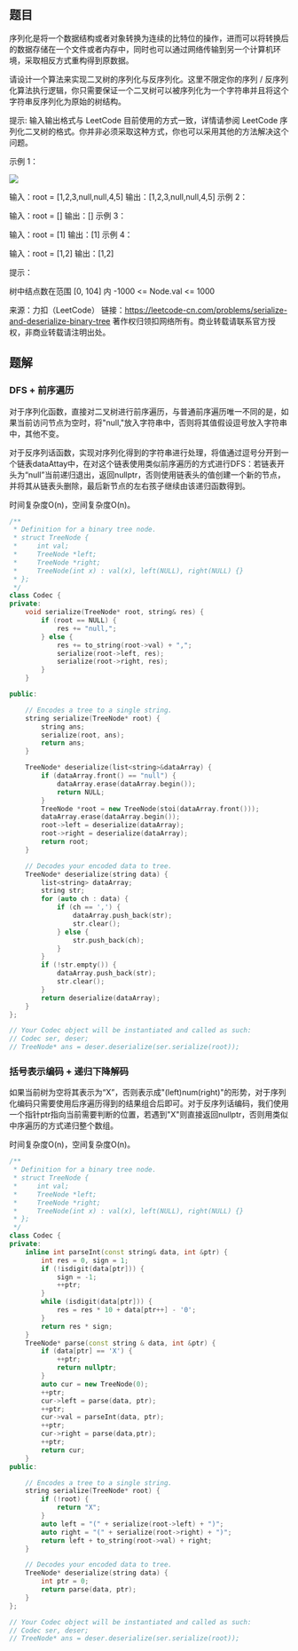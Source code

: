 ## 题目

序列化是将一个数据结构或者对象转换为连续的比特位的操作，进而可以将转换后的数据存储在一个文件或者内存中，同时也可以通过网络传输到另一个计算机环境，采取相反方式重构得到原数据。

请设计一个算法来实现二叉树的序列化与反序列化。这里不限定你的序列 / 反序列化算法执行逻辑，你只需要保证一个二叉树可以被序列化为一个字符串并且将这个字符串反序列化为原始的树结构。

提示: 输入输出格式与 LeetCode 目前使用的方式一致，详情请参阅 LeetCode 序列化二叉树的格式。你并非必须采取这种方式，你也可以采用其他的方法解决这个问题。

 

示例 1：

![](https://assets.leetcode.com/uploads/2020/09/15/serdeser.jpg)


输入：root = [1,2,3,null,null,4,5]
输出：[1,2,3,null,null,4,5]
示例 2：

输入：root = []
输出：[]
示例 3：

输入：root = [1]
输出：[1]
示例 4：

输入：root = [1,2]
输出：[1,2]


提示：

树中结点数在范围 [0, 104] 内
-1000 <= Node.val <= 1000

来源：力扣（LeetCode）
链接：https://leetcode-cn.com/problems/serialize-and-deserialize-binary-tree
著作权归领扣网络所有。商业转载请联系官方授权，非商业转载请注明出处。

## 题解

### DFS + 前序遍历

对于序列化函数，直接对二叉树进行前序遍历，与普通前序遍历唯一不同的是，如果当前访问节点为空时，将"null,"放入字符串中，否则将其值假设逗号放入字符串中，其他不变。

对于反序列话函数，实现对序列化得到的字符串进行处理，将值通过逗号分开到一个链表dataAttay中，在对这个链表使用类似前序遍历的方式进行DFS：若链表开头为“null”当前递归退出，返回nullptr，否则使用链表头的值创建一个新的节点，并将其从链表头删除，最后新节点的左右孩子继续由该递归函数得到。

时间复杂度O(n)，空间复杂度O(n)。

```c++
/**
 * Definition for a binary tree node.
 * struct TreeNode {
 *     int val;
 *     TreeNode *left;
 *     TreeNode *right;
 *     TreeNode(int x) : val(x), left(NULL), right(NULL) {}
 * };
 */
class Codec {
private:
    void serialize(TreeNode* root, string& res) {
        if (root == NULL) {
            res += "null,";
        } else {
            res += to_string(root->val) + ",";
            serialize(root->left, res);
            serialize(root->right, res);
        } 
    }

public:

    // Encodes a tree to a single string.
    string serialize(TreeNode* root) {
        string ans;
        serialize(root, ans);
        return ans;
    }

    TreeNode* deserialize(list<string>&dataArray) {
        if (dataArray.front() == "null") {
            dataArray.erase(dataArray.begin());
            return NULL;
        }
        TreeNode *root = new TreeNode(stoi(dataArray.front()));
        dataArray.erase(dataArray.begin());
        root->left = deserialize(dataArray);
        root->right = deserialize(dataArray);
        return root;
    }

    // Decodes your encoded data to tree.
    TreeNode* deserialize(string data) {
        list<string> dataArray;
        string str;
        for (auto ch : data) {
            if (ch == ',') {
                dataArray.push_back(str);
                str.clear();
            } else {
                str.push_back(ch);
            }
        }
        if (!str.empty()) {
            dataArray.push_back(str);
            str.clear();
        }
        return deserialize(dataArray);
    }
};

// Your Codec object will be instantiated and called as such:
// Codec ser, deser;
// TreeNode* ans = deser.deserialize(ser.serialize(root));
```

### 括号表示编码 + 递归下降解码

如果当前树为空将其表示为“X”，否则表示成"(left)num(right)"的形势，对于序列化编码只需要使用后序遍历得到的结果组合后即可。对于反序列话编码，我们使用一个指针ptr指向当前需要判断的位置，若遇到"X"则直接返回nullptr，否则用类似中序遍历的方式递归整个数组。

时间复杂度O(n)，空间复杂度O(n)。

```c++
/**
 * Definition for a binary tree node.
 * struct TreeNode {
 *     int val;
 *     TreeNode *left;
 *     TreeNode *right;
 *     TreeNode(int x) : val(x), left(NULL), right(NULL) {}
 * };
 */
class Codec {
private:
    inline int parseInt(const string& data, int &ptr) {
        int res = 0, sign = 1;
        if (!isdigit(data[ptr])) {
            sign = -1;
            ++ptr;
        }
        while (isdigit(data[ptr])) {
            res = res * 10 + data[ptr++] - '0';
        }
        return res * sign;
    }
    TreeNode* parse(const string & data, int &ptr) {
        if (data[ptr] == 'X') {
            ++ptr;
            return nullptr;
        }
        auto cur = new TreeNode(0);
        ++ptr;
        cur->left = parse(data, ptr);
        ++ptr;
        cur->val = parseInt(data, ptr);
        ++ptr;
        cur->right = parse(data,ptr);
        ++ptr;
        return cur;
    }
public:

    // Encodes a tree to a single string.
    string serialize(TreeNode* root) {
        if (!root) {
            return "X";
        }
        auto left = "(" + serialize(root->left) + ")";
        auto right = "(" + serialize(root->right) + ")";
        return left + to_string(root->val) + right;
    }

    // Decodes your encoded data to tree.
    TreeNode* deserialize(string data) {
        int ptr = 0;
        return parse(data, ptr);
    }
};

// Your Codec object will be instantiated and called as such:
// Codec ser, deser;
// TreeNode* ans = deser.deserialize(ser.serialize(root));
```

